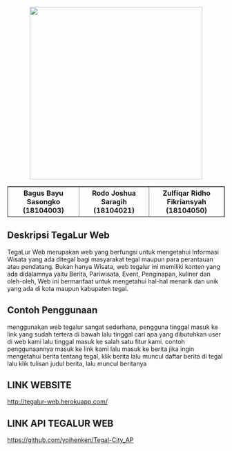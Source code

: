 <p align="center"><img src="https://cdn.discordapp.com/attachments/398390161928355842/806871299636592680/Logo.png" width="400"></p>

<!DOCTYPE html>
<html>
<head>
    <title> Kelompok 9 </title>
    <meta charset="utf-8">
</head>
<body>
 
 <table border="1" cellpadding="5">
        <thead>
            <th>Bagus Bayu Sasongko         (18104003)</th>
            <th>Rodo Joshua Saragih         (18104021)</th>
            <th>Zulfiqar Ridho Fikriansyah  (18104050)</th>
    </thead>
    </table>

</body>
</html>



## Deskripsi TegaLur Web
TegaLur Web merupakan web yang berfungsi untuk mengetahui Informasi Wisata yang ada ditegal bagi masyarakat tegal maupun para perantauan atau pendatang. Bukan hanya Wisata, web tegalur ini memiliki konten yang ada didalamnya yaitu Berita, Pariwisata, Event, Penginapan, kuliner dan oleh-oleh, Web ini bermanfaat untuk mengetahui hal-hal menarik dan unik yang ada di kota maupun kabupaten tegal.

## Contoh Penggunaan
menggunakan web tegalur sangat sederhana, pengguna tinggal masuk ke link yang sudah tertera di bawah lalu tinggal cari apa yang dibutuhkan user di web kami lalu tinggal masuk ke salah satu fitur kami.
contoh penggunaannya masuk ke link kami lalu masuk ke berita jika ingin mengetahui berita tentang tegal, klik berita lalu muncul daftar berita di tegal lalu klik tulisan judul berita, lalu muncul beritanya

## LINK WEBSITE
http://tegalur-web.herokuapp.com/

## LINK API TEGALUR WEB
https://github.com/yoihenken/Tegal-City_AP

